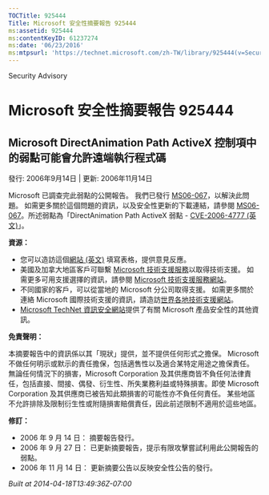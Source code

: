 ```yaml
---
TOCTitle: 925444
Title: Microsoft 安全性摘要報告 925444
ms:assetid: 925444
ms:contentKeyID: 61237274
ms:date: '06/23/2016'
ms:mtpsurl: 'https://technet.microsoft.com/zh-TW/library/925444(v=Security.10)'
---
```


Security Advisory

Microsoft 安全性摘要報告 925444
===============================

Microsoft DirectAnimation Path ActiveX 控制項中的弱點可能會允許遠端執行程式碼
-----------------------------------------------------------------------------

發行: 2006年9月14日 | 更新: 2006年11月14日

Microsoft 已調查完此弱點的公開報告。 我們已發行 [MS06-067](http://technet.microsoft.com/security/bulletin/ms06-067)，以解決此問題。 如需更多關於這個問題的資訊，以及安全性更新的下載連結，請參閱 [MS06-067](http://technet.microsoft.com/security/bulletin/ms06-067)。所述弱點為「DirectAnimation Path ActiveX 弱點 - [CVE-2006-4777 (英文)](http://www.cve.mitre.org/cgi-bin/cvename.cgi?name=cve-2006-4777)」。

**資源：**

-   您可以造訪這個[網站 (英文)](https://support.microsoft.com/common/survey.aspx?scid=sw;en;1257&amp;showpage=1&amp;ws=technet&amp;sd=tech) 填寫表格，提供意見反應。
-   美國及加拿大地區客戶可聯繫 [Microsoft 技術支援服務](http://go.microsoft.com/fwlink/?linkid=21131)以取得技術支援。 如需更多可用支援選擇的資訊，請參閱 [Microsoft 技術支援服務網站](http://support.microsoft.com/)。
-   不同國家的客戶，可以從當地的 Microsoft 分公司取得支援。 如需更多關於連絡 Microsoft 國際技術支援的資訊，請造訪[世界各地技術支援網站](http://go.microsoft.com/fwlink/?linkid=21155)。
-   [Microsoft TechNet 資訊安全網站](http://www.microsoft.com/taiwan/technet/security/default.mspx)提供了有關 Microsoft 產品安全性的其他資訊。

**免責聲明：**

本摘要報告中的資訊係以其「現狀」提供，並不提供任何形式之擔保。 Microsoft 不做任何明示或默示的責任擔保，包括適售性以及適合某特定用途之擔保責任。 無論任何情況下的損害，Microsoft Corporation 及其供應商皆不負任何法律責任，包括直接、間接、偶發、衍生性、所失業務利益或特殊損害。即使 Microsoft Corporation 及其供應商已被告知此類損害的可能性亦不負任何責任。 某些地區不允許排除及限制衍生性或附隨損害賠償責任，因此前述限制不適用於這些地區。

**修訂：**

-   2006 年 9 月 14 日： 摘要報告發行。
-   2006 年 9 月 27 日： 已更新摘要報告，提示有限攻擊嘗試利用此公開報告的弱點。
-   2006 年 11 月 14 日： 更新摘要公告以反映安全性公告的發行。

*Built at 2014-04-18T13:49:36Z-07:00*
